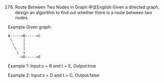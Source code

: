 176. Route Between Two Nodes in Graph
中文English
Given a directed graph, design an algorithm to find out whether there is a route between two nodes.

Example
Given graph:

  	A----->B----->C
	 \     |
	  \    |
	   \   |
	    \  v
	     ->D----->E

Example 1:
Input:s = B and t = E,
Output:true

Example 2:
Input:s = D and t = C,
Output:false

